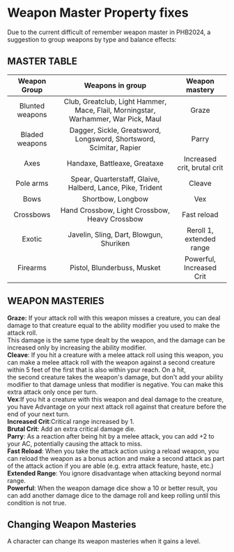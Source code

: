 
# Weapon Master Property fixes

Due to the current difficult of remember weapon master in PHB2024, a suggestion to group weapons by type and balance effects:

## MASTER TABLE

| Weapon Group | Weapons in group |Weapon mastery |
|:-----------:|:--------------:|:--------------:|
| Blunted weapons| Club, Greatclub, Light Hammer, Mace, Flail, Morningstar, Warhammer, War Pick, Maul | Graze          |
| Bladed weapons | Dagger, Sickle, Greatsword, Longsword, Shortsword, Scimitar, Rapier     | Parry        |
| Axes | Handaxe, Battleaxe, Greataxe |Increased crit, brutal crit|
| Pole arms | Spear, Quarterstaff, Glaive, Halberd, Lance, Pike, Trident   | Cleave         |
| Bows   | Shortbow, Longbow     | Vex            |
| Crossbows | Hand Crossbow, Light Crossbow, Heavy Crossbow   | Fast reload |
| Exotic| Javelin, Sling, Dart, Blowgun, Shuriken |Reroll 1, extended range|
| Firearms | Pistol, Blunderbuss, Musket   | Powerful, Increased Crit| 

## WEAPON MASTERIES  
**Graze:** If your attack roll with this weapon misses a creature, you can deal damage to that creature equal to the ability modifier you used to make the attack roll.  
This damage is the same type dealt by the weapon, and the damage can be increased only by increasing the ability modifier.  
**Cleave**: If you hit a creature with a melee attack roll using this weapon, you can make a melee attack roll with the weapon against a second creature within 5 feet of the first that is also within ypur reach. On a hit,  
the second creature takes the weapon's damage, but don't add your ability modifier to that damage unless that modifier is negative. You can make this extra attack only once per turn.  
**Vex**:If you hit a creature with this weapon and deal damage to the creature, you have Advantage on your next attack roll against that creature before the end of your next turn.  
**Increased Crit**:Critical range increased by 1.  
**Brutal Crit**: Add an extra critical damage die.  
**Parry**: As a reaction after being hit by a melee attack, you can add +2 to your AC, potentially causing the attack to miss.  
**Fast Reload**: When you take the attack action using a reload weapon, you can reload the weapon as a bonus action and make a second attack as part of the attack action if you are able (e.g. extra attack feature, haste, etc.)  
**Extended Range**: You ignore disadvantage when attacking beyond normal range.  
**Powerful**: When the weapon damage dice show a 10 or better result, you can add another damage dice to the damage roll and keep rolling until this condition is not true.  

## Changing Weapon Masteries  

A character can change its weapon masteries when it gains a level.  
